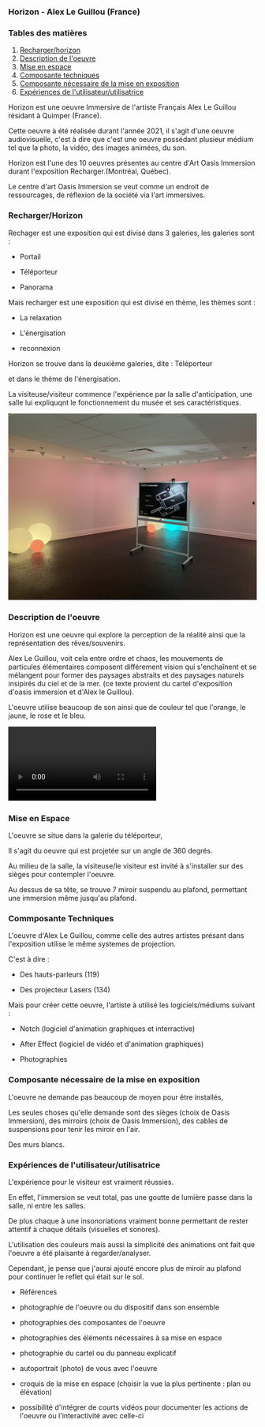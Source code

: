 ### **Horizon - Alex Le Guillou (France)** 

### Tables des matières


1. [Recharger/horizon](#Recharger-horizon)
2. [Description de l'oeuvre](#description-de-l'oeuvre)
3. [Mise en espace](#Mise-en-espace)
4. [Composante techniques](#Composantes-techniques)
5. [Composante nécessaire de la mise en exposition](#Composante-nécessaire-de-la-mise-en-exposition)
6. [Expériences de l'utilisateur/utilisatrice](#Expériences-de-l'utilisateur-utilisatrice)


Horizon est une oeuvre Immersive de l'artiste Français Alex Le Guillou résidant à Quimper (France).

Cette oeuvre à été réalisée durant l'année 2021, il s'agit d'une oeuvre audiovisuelle, c'est à dire que c'est une oeuvre possédant plusieur médium tel que la photo, la vidéo, des images animées, du son.

Horizon est l'une des 10 oeuvres présentes au centre d'Art Oasis Immersion durant l'exposition Recharger.(Montréal, Québec). 

Le centre d'art Oasis Immersion se veut comme un endroit de ressourcages, de réflexion de la société via l'art immersives.

### Recharger/Horizon 

Rechager est une exposition qui est divisé dans 3 galeries, les galeries sont : 

* Portail

* Téléporteur

* Panorama

Mais recharger est une exposition qui est divisé en thème, les thèmes sont :

* La relaxation

* L'énergisation 

* reconnexion

Horizon se trouve dans la deuxième galeries, dite : Téléporteur 

et dans le thème de l'énergisation. 

La visiteuse/visiteur commence l'expérience par la salle d'anticipation, une salle lui expliquqnt le fonctionnement du musée et ses caractéristiques.

![Salle_anticipation](media/photo_oasis_immersion/oasis_immersion_salle_anticipation.jpg)

### Description de l'oeuvre 

Horizon est une oeuvre qui explore la perception de la réalité ainsi que la représentation des rêves/souvenirs.

Alex Le Guillou, voit cela entre ordre et chaos, les mouvements de particules élémentaires composent différement vision qui s'enchaînent et se mélangent pour former des paysages abstraits et des paysages naturels insipirés du ciel et de la mer. (ce texte provient du cartel d'exposition d'oasis immersion et d'Alex le Guillou).

L'oeuvre utilise beaucoup de son ainsi que de couleur tel que l'orange, le jaune, le rose et le bleu.

![vidéo_horizon](media/photo_oasis_immersion/oasis_immersion_horizon.MOV)


### Mise en Espace

L'oeuvre se situe dans la galerie du téléporteur,

Il s'agit du oeuvre qui est projetée sur un angle de 360 degrés.

Au milieu de la salle, la visiteuse/le visiteur est invité à s'installer sur des sièges pour contempler l'oeuvre. 

Au dessus de sa tête, se trouve 7 miroir suspendu au plafond, permettant une immersion même jusqu'au plafond.

### Commposante Techniques

L'oeuvre d'Alex Le Guillou, comme celle des autres artistes présant dans l'exposition utilise le même systemes de projection.

C'est à dire : 

* Des hauts-parleurs (119)

* Des projecteur Lasers (134)

Mais pour créer cette oeuvre, l'artiste à utilisé les logiciels/médiums suivant :

* Notch (logiciel d'animation graphiques et interractive)

* After Effect (logiciel de vidéo et d'animation graphiques)

* Photographies


### Composante nécessaire de la mise en exposition

L'oeuvre ne demande pas beaucoup de moyen pour être installés,

Les seules choses qu'elle demande sont des sièges (choix de Oasis Immersion), des mirroirs (choix de Oasis Immersion), des cables de suspensions pour tenir les miroir en l'air.

Des murs blancs. 

### Expériences de l'utilisateur/utilisatrice 

L'expérience pour le visiteur est vraiment réussies.

En effet, l'immersion se veut total, pas une goutte de lumière passe dans la salle, ni entre les salles.

De plus chaque à une insonoriations vraiment bonne permettant de rester attentif à chaque détails (visuelles et sonores).

L'utilisation des couleurs mais aussi la simplicité des animations ont fait que l'oeuvre a été plaisante à regarder/analyser.

Cependant, je pense que j'aurai ajouté encore plus de miroir au plafond pour continuer le reflet qui était sur le sol.


 
 - Références 



- photographie de l'oeuvre ou du dispositif dans son ensemble
- photographies des composantes de l'oeuvre
- photographies des éléments nécessaires à sa mise en espace
- photographie du cartel ou du panneau explicatif
- autoportrait (photo) de vous avec l'oeuvre
- croquis de la mise en espace (choisir la vue la plus pertinente : plan ou élévation)
- possibilité d'intégrer de courts vidéos pour documenter les actions de l'oeuvre ou l'interactivité avec celle-ci

